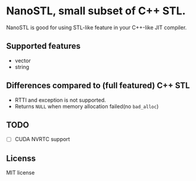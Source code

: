 # NanoSTL, small subset of C++ STL.

NanoSTL is good for using STL-like feature in your C++-like JIT compiler.

## Supported features

* vector
* string

## Differences compared to (full featured) C++ STL

* RTTI and exception is not supported.
* Returns `NULL` when memory allocation failed(no `bad_alloc`)

## TODO

* [ ] CUDA NVRTC support

## Licenss

MIT license
